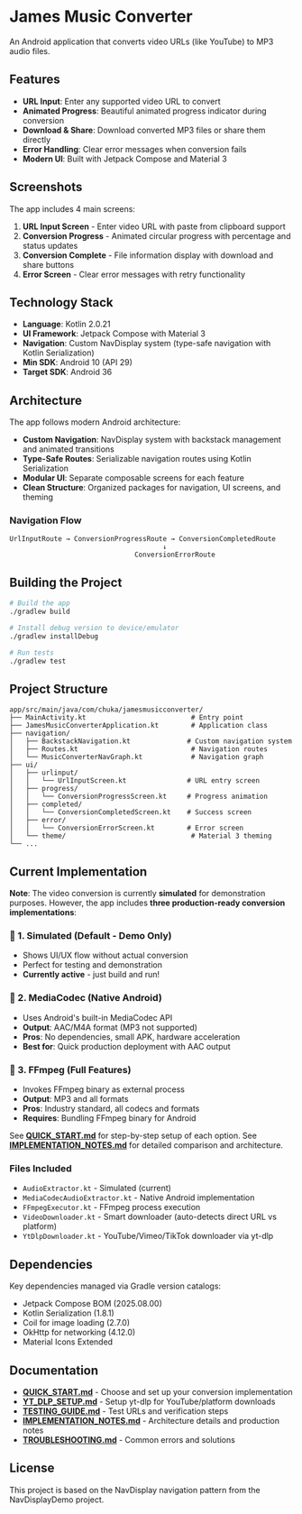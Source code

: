 # James Music Converter

An Android application that converts video URLs (like YouTube) to MP3 audio files.

## Features

- **URL Input**: Enter any supported video URL to convert
- **Animated Progress**: Beautiful animated progress indicator during conversion
- **Download & Share**: Download converted MP3 files or share them directly
- **Error Handling**: Clear error messages when conversion fails
- **Modern UI**: Built with Jetpack Compose and Material 3

## Screenshots

The app includes 4 main screens:
1. **URL Input Screen** - Enter video URL with paste from clipboard support
2. **Conversion Progress** - Animated circular progress with percentage and status updates
3. **Conversion Complete** - File information display with download and share buttons
4. **Error Screen** - Clear error messages with retry functionality

## Technology Stack

- **Language**: Kotlin 2.0.21
- **UI Framework**: Jetpack Compose with Material 3
- **Navigation**: Custom NavDisplay system (type-safe navigation with Kotlin Serialization)
- **Min SDK**: Android 10 (API 29)
- **Target SDK**: Android 36

## Architecture

The app follows modern Android architecture:
- **Custom Navigation**: NavDisplay system with backstack management and animated transitions
- **Type-Safe Routes**: Serializable navigation routes using Kotlin Serialization
- **Modular UI**: Separate composable screens for each feature
- **Clean Structure**: Organized packages for navigation, UI screens, and theming

### Navigation Flow
```
UrlInputRoute → ConversionProgressRoute → ConversionCompletedRoute
                                      ↓
                               ConversionErrorRoute
```

## Building the Project

```bash
# Build the app
./gradlew build

# Install debug version to device/emulator
./gradlew installDebug

# Run tests
./gradlew test
```

## Project Structure

```
app/src/main/java/com/chuka/jamesmusicconverter/
├── MainActivity.kt                          # Entry point
├── JamesMusicConverterApplication.kt        # Application class
├── navigation/
│   ├── BackstackNavigation.kt              # Custom navigation system
│   ├── Routes.kt                            # Navigation routes
│   └── MusicConverterNavGraph.kt            # Navigation graph
├── ui/
│   ├── urlinput/
│   │   └── UrlInputScreen.kt               # URL entry screen
│   ├── progress/
│   │   └── ConversionProgressScreen.kt     # Progress animation
│   ├── completed/
│   │   └── ConversionCompletedScreen.kt    # Success screen
│   ├── error/
│   │   └── ConversionErrorScreen.kt        # Error screen
│   └── theme/                               # Material 3 theming
└── ...
```

## Current Implementation

**Note**: The video conversion is currently **simulated** for demonstration purposes. However, the app includes **three production-ready conversion implementations**:

### 🎯 1. Simulated (Default - Demo Only)
- Shows UI/UX flow without actual conversion
- Perfect for testing and demonstration
- **Currently active** - just build and run!

### 📱 2. MediaCodec (Native Android)
- Uses Android's built-in MediaCodec API
- **Output**: AAC/M4A format (MP3 not supported)
- **Pros**: No dependencies, small APK, hardware acceleration
- **Best for**: Quick production deployment with AAC output

### 🎵 3. FFmpeg (Full Features)
- Invokes FFmpeg binary as external process
- **Output**: MP3 and all formats
- **Pros**: Industry standard, all codecs and formats
- **Requires**: Bundling FFmpeg binary for Android

See **[QUICK_START.md](QUICK_START.md)** for step-by-step setup of each option.
See **[IMPLEMENTATION_NOTES.md](IMPLEMENTATION_NOTES.md)** for detailed comparison and architecture.

### Files Included
- `AudioExtractor.kt` - Simulated (current)
- `MediaCodecAudioExtractor.kt` - Native Android implementation
- `FFmpegExecutor.kt` - FFmpeg process execution
- `VideoDownloader.kt` - Smart downloader (auto-detects direct URL vs platform)
- `YtDlpDownloader.kt` - YouTube/Vimeo/TikTok downloader via yt-dlp

## Dependencies

Key dependencies managed via Gradle version catalogs:
- Jetpack Compose BOM (2025.08.00)
- Kotlin Serialization (1.8.1)
- Coil for image loading (2.7.0)
- OkHttp for networking (4.12.0)
- Material Icons Extended

## Documentation

- **[QUICK_START.md](QUICK_START.md)** - Choose and set up your conversion implementation
- **[YT_DLP_SETUP.md](YT_DLP_SETUP.md)** - Setup yt-dlp for YouTube/platform downloads
- **[TESTING_GUIDE.md](TESTING_GUIDE.md)** - Test URLs and verification steps
- **[IMPLEMENTATION_NOTES.md](IMPLEMENTATION_NOTES.md)** - Architecture details and production notes
- **[TROUBLESHOOTING.md](TROUBLESHOOTING.md)** - Common errors and solutions

## License

This project is based on the NavDisplay navigation pattern from the NavDisplayDemo project.
